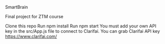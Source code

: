 SmartBrain

Final project for ZTM course

Clone this repo
Run npm install
Run npm start
You must add your own API key in the src/App.js file to connect to Clarifai.
You can grab Clarifai API key https://www.clarifai.com/